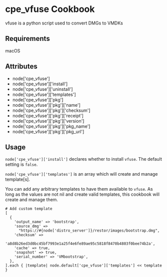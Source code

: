 cpe_vfuse Cookbook
====================
vfuse is a python script used to convert DMGs to VMDKs

Requirements
------------
macOS

Attributes
----------
* node['cpe_vfuse']
* node['cpe_vfuse']['install']
* node['cpe_vfuse']['uninstall']
* node['cpe_vfuse']['templates']
* node['cpe_vfuse']['pkg']
* node['cpe_vfuse']['pkg']['name']
* node['cpe_vfuse']['pkg']['checksum']
* node['cpe_vfuse']['pkg']['receipt']
* node['cpe_vfuse']['pkg']['version']
* node['cpe_vfuse']['pkg']['pkg_name']
* node['cpe_vfuse']['pkg']['pkg_url']

Usage
-----

`node['cpe_vfuse']['install']` declares whether to install `vfuse`. The default setting is `false`.

`node['cpe_vfuse']['templates']` is an array which will create and manage template[s].

You can add any arbitrary templates to have them available to `vfuse`.  As long as the values are not nil and create valid templates, this cookbook will create and manage them.

    # Add custom template
    [
      {
        'output_name' => 'bootstrap',
        'source_dmg' =>
          "https://#{node['distro_server']}/restor/images/bootstrap.dmg",
        'checksum' =>
          'a8d8b26ed3d0bc45bf7993e1a25f4e6fe89ae95c5818f8470b4803f0bee74b2a',
        'cache' => true,
        'snapshot' => true,
        'serial_number' => 'VMbootstrap',
      },
    ].each { |template| node.default['cpe_vfuse']['templates'] << template }
